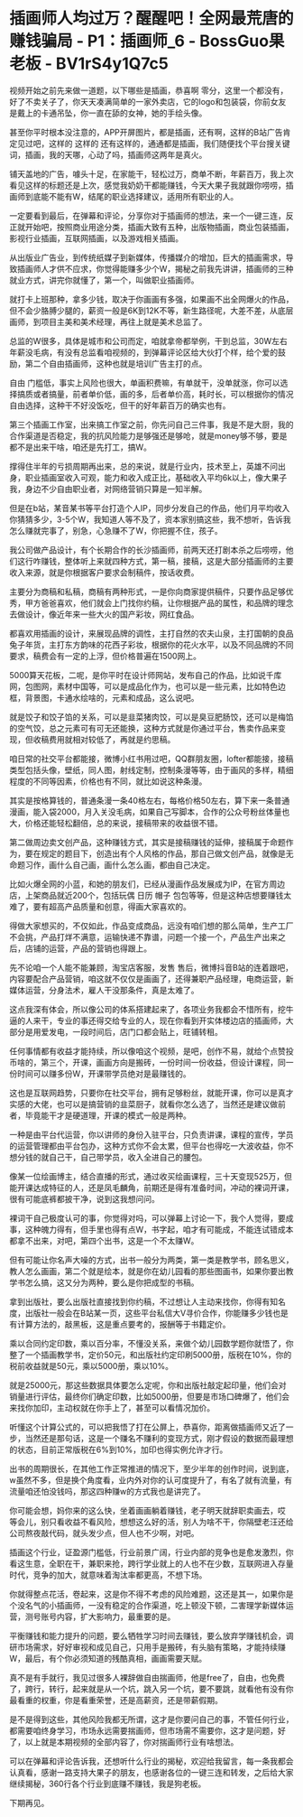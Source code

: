 # 插画师人均过万？醒醒吧！全网最荒唐的赚钱骗局 - P1：插画师_6 - BossGuo果老板 - BV1rS4y1Q7c5

视频开始之前先来做一道题，以下哪些是插画，恭喜啊 零分，这里一个都没有，好了不卖关子了，你天天凑满简单的一家外卖店，它的logo和包装袋，你前女友是戴上的卡通吊坠，你一直在舔的女神，她的手绘头像。

甚至你平时根本没注意的，APP开屏图片，都是插画，还有啊，这样的B站广告肯定见过吧，这样的 这样的 还有这样的，通通都是插画，我们随便找个平台搜关键词，插画，我的天哪，心动了吗，插画师这两年是真火。

铺天盖地的广告，噱头十足，在家能干，轻松过万，商单不断，年薪百万，我上次看见这样的标题还是上次，感觉我奶奶干都能赚钱，今天大果子我就跟你唠唠，插画师到底能不能有W，结尾的职业选择建议，适用所有职业的人。

一定要看到最后，在弹幕和评论，分享你对于插画师的想法，来一个一键三连，反正就开始吧，按照商业用途分类，插画大致有五种，出版物插画，商业包装插画，影视行业插画，互联网插画，以及游戏相关插画。

从出版业广告业，到传统纸媒子到新媒体，传播媒介的增加，巨大的插画需求，导致插画师人才供不应求，你觉得能赚多少个W，揭秘之前我先讲讲，插画师的三种就业方式，讲完你就懂了，第一个，叫做职业插画师。

就打卡上班那种，拿多少钱，取决于你画画有多强，如果画不出全网爆火的作品，但不会少胳膊少腿的，薪资一般是6K到12K不等，新生路径呢，大差不差，从底层画师，到项目主美和美术经理，再往上就是美术总监了。

总监的W很多，具体是城市和公司而定，咱就拿帝都举例，干到总监，30W左右年薪没毛病，有没有总监看咱视频的，到弹幕评论区给大伙打个样，给个爱的鼓励，第二个自由插画师，这种也就是培训广告主打的点。

自由 门槛低，事实上风险也很大，单画积费嘛，有单就干，没单就涨，你可以选择搞质或者搞量，前者单价低，画的多，后者单价高，耗时长，可以根据你的情况自由选择，这种干不好没饭吃，但干的好年薪百万的确实也有。

第三个插画工作室，出来搞工作室之前，你先问自己三件事，我是不是大厨，我的合作渠道是否稳定，我的抗风险能力是够强还是够呛，就是money够不够，要是都不是出来干啥，咱还是先打工，搞W。

撑得住半年的亏损周期再出来，总的来说，就是行业内，技术至上，英雄不问出身，职业插画室收入可观，能力和收入成正比，基础收入平均6k以上，像大果子我，身边不少自由职业者，对网络营销只算是一知半解。

但是在b站，某音某书等平台打造个人IP，同步分发自己的作品，他们月平均收入你猜猜多少，3-5个W，我知道人等不及了，资本家别搞这些，我不想听，告诉我怎么赚就完事了，别急，心急赚不了W，你把握不住，孩子。

我公司做产品设计，有个长期合作的长沙插画师，前两天还打剧本杀之后唠唠，他们这行咋赚钱，整体听上来就四种方式，第一稿，接稿，这是大部分插画师的主要收入来源，就是你根据客户要求会制稿件，按话收费。

主要分为商稿和私稿，商稿有两种形式，一是你向商家提供稿件，只要作品足够优秀，甲方爸爸喜欢，他们就会上门找你约稿，让你根据产品的属性，和品牌的理念去做设计，像近年来一些大火的国产彩妆，网红食品。

都喜欢用插画的设计，来展现品牌的调性，主打自然的农夫山泉，主打国朝的良品兔子年货，主打东方韵味的花西子彩妆，根据你的花火水平，以及不同品牌的不同要求，稿费会有一定的上浮，但价格普遍在1500网上。

5000算天花板，二呢，是你平时在设计师网站，发布自己的作品，比如说千库网，包图网，素材中国等，可以是成品化作为，也可以是一些元素，比如特色边框，背景图，卡通水绘啥的，元素和成品，这么说吧。

就是饺子和饺子馅的关系，可以是韭菜猪肉饺，可以是臭豆肥肠饺，还可以是梅馅的空气饺，总之元素可有可无还能换，这种方式就是你通过平台，售卖作品来变现，但收稿费用就相对较低了，再就是约思稿。

咱日常的社交平台都能接，微博小红书用过吧，QQ群朋友圈，lofter都能接，接稿类型包括头像，壁纸，同人图，射线定制，控制条漫等等，由于画风的多样，精细程度的不同等因素，价格也有不同，就比如说这种条漫。

其实是按格算钱的，普通条漫一条40格左右，每格价格50左右，算下来一条普通漫画，能入袋2000，月入关没毛病，如果自己写脚本，合作的公众号粉丝体量也大，价格还能轻松翻倍，总的来说，接稿带来的收益很不错。

第二做周边卖文创产品，这种赚钱方式，其实是接稿赚钱的延伸，接稿属于命题作为，要在规定的题目下，创造出有个人风格的作品，那自己做文创产品，就像是无命题习作，画什么自己画，画什么怎么画，都由自己决定。

比如火爆全网的小蓝，和她的朋友们，已经从漫画作品发展成为IP，在官方周边店，上架商品就近200个，包括玩偶 日历 帽子 包包等等，但是这种店想要赚钱太难了，要有超高产品质量和创意，得画大家喜欢的。

得做大家想买的，不仅如此，作品变成商品，远没有咱们想的那么简单，生产工厂不会挑，产品打烊不满意，运输快递不靠谱，问题一个接一个，产品生产出来之后，店铺的运营，产品的营销也得跟上。

先不论咱一个人能不能兼顾，淘宝店客服，发售 售后，微博抖音B站的连着跟吧，内容要配合产品营销，咱这就不仅仅是画画了，还得兼职产品经理，电商运营，新媒体运营，分身法术，雇人干没那条件，真是太难了。

这点我深有体会，所以像公司的体系搭建起来了，各项业务我都会不惜所有，挖牛逼的人来干，专业的事还得交给专业的人，现在你看到开实体楼边店的插画师，大部分是用爱发电，一段时间后，店门口都会贴上，旺铺转租。

任何事情都有收益才能持续，所以像咱这个视频，是吧，创作不易，就给个点赞投币啥的，第三个，开课，画画方向是搬砖，一份时间一份收益，但设计课程，同一份时间可以赚多份W，开课带学员绝对是最赚钱的。

这也是互联网趋势，只要你在社交平台，拥有足够粉丝，就能开课，你可以是真才实感的大佬，也可以是搞营销的韭菜厨子，就看你怎么选了，当然还是建议做前者，毕竟能干才是硬道理，开课的模式一般是两种。

一种是由平台代运营，你以讲师的身份入驻平台，只负责讲课，课程的宣传，学员的运营管理都由平台包办，这种方式你不会太累，但平台也得吃一大波收益，你不想分钱的就自己干，自己带学员，收入全进自己的腰包。

像某一位绘画博主，结合直播的形式，通过收买绘画课程，三十天变现525万，但能开课达成特征的人，还是凤毛麟角，前期还是得有准备时间，冲动的裸词开课，很有可能底裤都披干净，说到这我想问问。

裸词干自己极度认可的事，你觉得对吗，可以弹幕上讨论一下，我个人觉得，要成事，这种魄力得有，但手里也得有点W，书字起，咱才有可能成，不能连试错成本都拿不出来，对吧，第四个出书，这是一个不太赚W。

但有可能让你名声大噪的方式，出书一般分为两类，第一类是教学书，顾名思义，教人怎么画画，第二个就是绘本，就是你在幼儿园看的那些图画书，如果你要出教学书怎么搞，这又分为两种，要么是你把成型的书稿。

拿到出版社，要么出版社直接找到你约稿，不过想让人主动来找你，你得有知名度，出版社一般会在B站某一页，这些平台私信大V寻价合作，你能赚多少钱也是有计算方法的，敲黑板，这是重点要考的，报酬等于书籍定价。

乘以合同约定印数，乘以百分率，不懂没关系，来做个幼儿园数学题你就悟了，你整了一个插画教学书，定价50元，和出版社约定印刷5000册，版税在10%，你的税前收益就是50元，乘以5000册，乘以10%。

就是25000元，那这些数据具体要怎么定呢，你和出版社敲定起印量，他们会对销量进行评估，最终你们确定印数，比如5000册，但要是市场口碑爆了，他们会来找你加印，主动权就在你手上了，甚至可以看情况加价。

听懂这个计算公式的，可以把我悟了打在公屏上，恭喜你，距离做插画师又近了一步，当然还是那句话，这是一个赚名不赚利的变现方式，刚才假设的数据而最理想的状态，目前正常版税在6%到10%，加印也得实例允许才行。

出书的周期很长，在其他工作正常推进的情况下，至少半年的创作时间，说到底，w虽然不多，但是换个角度看，业内外对你的认可度提升了，有名了就有流量，有流量咱还怕没钱吗，那这四种赚w的方式我也是讲完了。

你可能会想，妈你来的这么快，坐着画画躺着赚钱，老子明天就辞职卖画去，哎 等会儿，别只看收益不看风险，想想这么好的活，别人为啥不干，你隔壁老汪还给公司熬夜敲代码，就头发少点，但人也不少啊，对吧。

插画这个行业，证盈源门槛低，行业前景广阔，行业内部的竞争也是愈发激烈，你看这生意，全职在干，兼职来抢，跨行学业就上的人也不在少数，互联网进入存量时代，竞争的加大，就意味着淘汰率都更高，不想下场。

你就得整点花活，卷起来，这是你不得不考虑的风险难题，这还是其一，如果你是个没名气的小插画师，一没有稳定的合作渠道，吃上顿没下顿，二害理学新媒体运营，测号账号内容，扩大影响力，最重要的是。

平衡赚钱和能力提升的问题，要么牺牲学习时间去赚钱，要么放弃学赚钱机会，调研市场需求，好好审视和成见自己，只用手是搬砖，有头脑有策略，才能持续赚W，最后，有个你必须知道的残酷真相，画画需要天赋。

真不是有手就行，我见过很多人裸辞做自由揣画师，他是free了，自由，也免费了，跨行，转行，起来就是从一个坑，跳入另一个坑，要不要跳，就看他有没有你最看重的权重，你是看重荣誉，还是高薪资，还是带薪假期。

是不是得到这些，其他风险我都无所谓，这才是你要问自己的事，不管任何行业，都需要咱终身学习，市场永远需要揣画师，但市场需不需要你，这才是问题，好了，以上就是本期视频的全部内容了，你对揣画师行业有啥想法。

可以在弹幕和评论告诉我，还想听什么行业的揭秘，欢迎给我留言，每一条我都会认真看，感谢一路支持大果子的朋友，也感谢各位的一键三连和转发，之后给大家继续揭秘，360行各个行业到底赚不赚钱，我是狗老板。

下期再见。